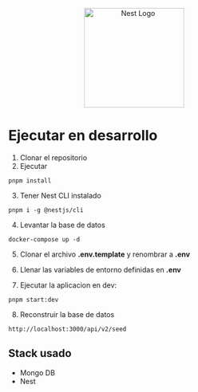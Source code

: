 <p align="center">
  <a href="http://nestjs.com/" target="blank"><img src="https://nestjs.com/img/logo-small.svg" width="200" alt="Nest Logo" /></a>
</p>

# Ejecutar en desarrollo

1. Clonar el repositorio
2. Ejecutar
````
pnpm install
````
3. Tener Nest CLI instalado
```
pnpm i -g @nestjs/cli
```
4. Levantar la base de datos
```
docker-compose up -d
```

5. Clonar el archivo __.env.template__ y renombrar a __.env__ 

6. Llenar las variables de entorno definidas en __.env__

7. Ejecutar la aplicacion en dev: 
```
pnpm start:dev
```

8. Reconstruir la base de datos
```
http://localhost:3000/api/v2/seed
```

## Stack usado
* Mongo DB
* Nest
